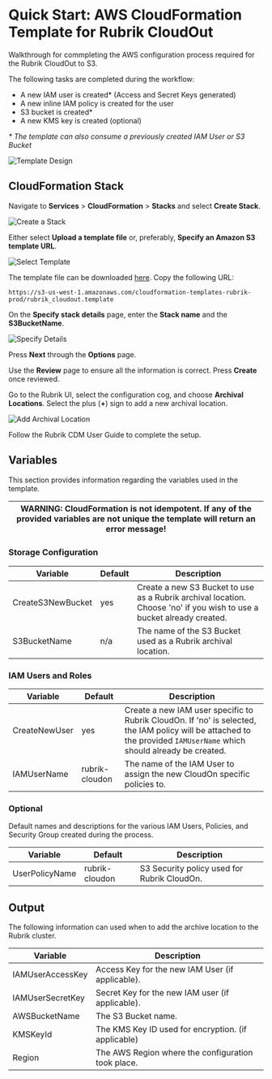 # Quick Start: AWS CloudFormation Template for Rubrik CloudOut

Walkthrough for commpleting the AWS configuration process required for the Rubrik CloudOut to S3.

The following tasks are completed during the workflow:

* A new IAM user is created* (Access and Secret Keys generated)
* A new inline IAM policy is created for the user
* S3 bucket is created*
* A new KMS key is created (optional)

_* The template can also consume a previously created IAM User or S3 Bucket_

![Template Design](/docs/img/rubrik_cloudout-designer.png)

## CloudFormation Stack

Navigate to **Services** > **CloudFormation** > **Stacks** and select **Create Stack**. 

![Create a Stack](/docs/img/image1.png)

Either select **Upload a template file** or, preferably, **Specify an Amazon S3 template URL**.

![Select Template](/docs/img/image2.png)

The template file can be downloaded [here](https://s3-us-west-1.amazonaws.com/cloudformation-templates-rubrik-prod/rubrik_cloudout.template). Copy the following URL:

`https://s3-us-west-1.amazonaws.com/cloudformation-templates-rubrik-prod/rubrik_cloudout.template`

On the **Specify stack details** page, enter the **Stack name** and the **S3BucketName**. 

![Specify Details](/docs/img/image3.png)

Press **Next** through the **Options** page.

Use the **Review** page to ensure all the information is correct. Press **Create** once reviewed.

Go to the Rubrik UI, select the configuration cog, and choose **Archival Locations**. Select the plus (**+**) sign to add a new archival location.

![Add Archival Location](/docs/img/image4.png)

Follow the Rubrik CDM User Guide to complete the setup. 

## Variables

This section provides information regarding the variables used in the template.

| WARNING: CloudFormation is not idempotent. If any of the provided variables are not unique the template will return an error message! |
| --- |

### Storage Configuration

| Variable          | Default | Description                                                                                                           |
|-------------------|---------|-----------------------------------------------------------------------------------------------------------------------|
| CreateS3NewBucket | yes     | Create a new S3 Bucket to use as a Rubrik archival location. Choose 'no' if you wish to use a bucket already created. |
| S3BucketName      | n/a     | The name of the S3 Bucket used as a Rubrik archival location.                                                         |

### IAM Users and Roles

| Variable      | Default        | Description                                                                                                                                                           |
|---------------|----------------|-----------------------------------------------------------------------------------------------------------------------------------------------------------------------|
| CreateNewUser | yes            | Create a new IAM user specific to Rubrik CloudOn. If 'no' is selected, the IAM policy will be attached to the provided `IAMUserName` which should already be created. |
| IAMUserName   | rubrik-cloudon | The name of the IAM User to assign the new CloudOn specific policies to.                                                                                              |

### Optional

Default names and descriptions for the various IAM Users, Policies, and Security Group created during the process.

| Variable       | Default        | Description                                 |
|----------------|----------------|---------------------------------------------|
| UserPolicyName | rubrik-cloudon | S3 Security policy used for Rubrik CloudOn. |

## Output 

The following information can used when to add the archive location to the Rubrik cluster.

| Variable         | Description                                         |
|------------------|-----------------------------------------------------|
| IAMUserAccessKey | Access Key for the new IAM User (if applicable).    |
| IAMUserSecretKey | Secret Key for the new IAM user (if applicable).    |
| AWSBucketName    | The S3 Bucket name.                                 |
| KMSKeyId         | The KMS Key ID used for encryption. (if applicable) |
| Region           | The AWS Region where the configuration took place.  |

